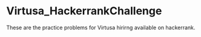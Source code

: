 # Virtusa_HackerrankChallenge
These are the practice problems for Virtusa hirirng available on hackerrank.
